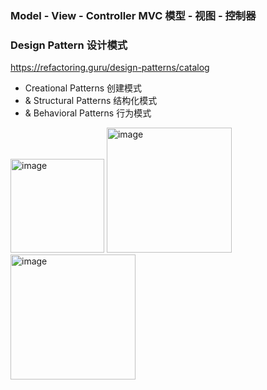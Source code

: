 ### Model - View - Controller MVC 模型 - 视图 - 控制器
### Design Pattern 设计模式
https://refactoring.guru/design-patterns/catalog
- Creational Patterns 创建模式
- & Structural Patterns 结构化模式
- & Behavioral Patterns 行为模式

<img width="150" alt="image" src="https://user-images.githubusercontent.com/31954987/225009325-6f152d28-413b-482c-b607-757171048720.png">
<img width="200" alt="image" src="https://user-images.githubusercontent.com/31954987/225009846-4492015f-4856-48c9-847a-d072a95719ad.png">
<img width="200" alt="image" src="https://user-images.githubusercontent.com/31954987/225010182-e62de9ed-b621-4963-9154-9287f280a514.png">

